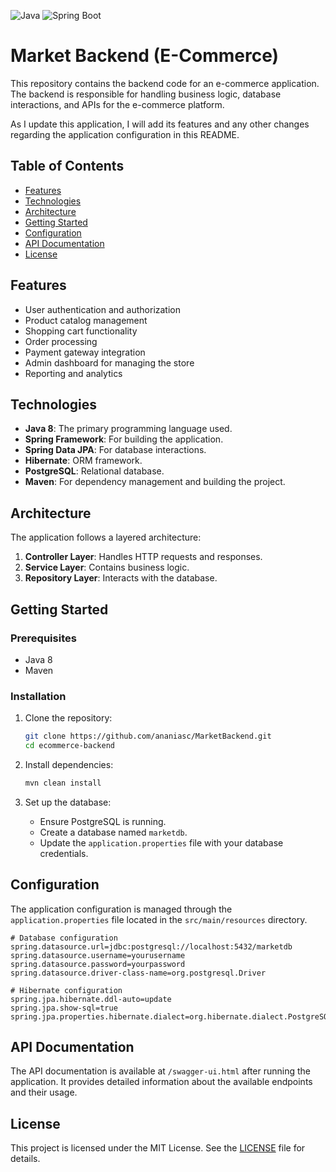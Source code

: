 ![Java](https://img.shields.io/badge/Java-1.8-blue) ![Spring Boot](https://img.shields.io/badge/Spring%20Boot-2.7-green)

# Market Backend (E-Commerce)

This repository contains the backend code for an e-commerce application. The backend is responsible for handling business logic, database interactions, and APIs for the e-commerce platform.

As I update this application, I will add its features and any other changes regarding the application configuration in this README.

## Table of Contents

- [Features](#features)
- [Technologies](#technologies)
- [Architecture](#architecture)
- [Getting Started](#getting-started)
- [Configuration](#configuration)
- [API Documentation](#api-documentation)
- [License](#license)

## Features

- User authentication and authorization
- Product catalog management
- Shopping cart functionality
- Order processing
- Payment gateway integration
- Admin dashboard for managing the store
- Reporting and analytics

## Technologies

- **Java 8**: The primary programming language used.
- **Spring Framework**: For building the application.
- **Spring Data JPA**: For database interactions.
- **Hibernate**: ORM framework.
- **PostgreSQL**: Relational database.
- **Maven**: For dependency management and building the project.

## Architecture

The application follows a layered architecture:
1. **Controller Layer**: Handles HTTP requests and responses.
2. **Service Layer**: Contains business logic.
3. **Repository Layer**: Interacts with the database.

## Getting Started

### Prerequisites

- Java 8
- Maven

### Installation

1. Clone the repository:
    ```bash
    git clone https://github.com/ananiasc/MarketBackend.git
    cd ecommerce-backend
    ```

2. Install dependencies:
    ```bash
    mvn clean install
    ```

3. Set up the database:
    - Ensure PostgreSQL is running.
    - Create a database named `marketdb`.
    - Update the `application.properties` file with your database credentials.

## Configuration

The application configuration is managed through the `application.properties` file located in the `src/main/resources` directory.

```properties
# Database configuration
spring.datasource.url=jdbc:postgresql://localhost:5432/marketdb
spring.datasource.username=yourusername
spring.datasource.password=yourpassword
spring.datasource.driver-class-name=org.postgresql.Driver

# Hibernate configuration
spring.jpa.hibernate.ddl-auto=update
spring.jpa.show-sql=true
spring.jpa.properties.hibernate.dialect=org.hibernate.dialect.PostgreSQLDialect
```
## API Documentation

The API documentation is available at `/swagger-ui.html` after running the application. It provides detailed information about the available endpoints and their usage.

## License

This project is licensed under the MIT License. See the [LICENSE](LICENSE) file for details.
